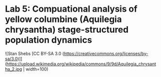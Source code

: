 # Lab 5: Compuational analysis of yellow columbine (Aquilegia chrysantha) stage-structured population dynamics

![Stan Shebs [CC BY-SA 3.0 (https://creativecommons.org/licenses/by-sa/3.0)]](<https://upload.wikimedia.org/wikipedia/commons/9/9d/Aquilegia_chrysantha_2.jpg> | width=100)
